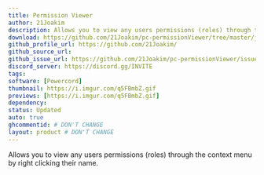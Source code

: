 ```yaml
---
title: Permission Viewer
author: 21Joakim
description: Allows you to view any users permissions (roles) through the context menu by right clicking their name.
download: https://github.com/21Joakim/pc-permissionViewer/tree/master/jockie-permissionViewer
github_profile_url: https://github.com/21Joakim/
github_source_url:
github_issue_url: https://github.com/21Joakim/pc-permissionViewer/issues
discord_server: https://discord.gg/INVITE
tags:
software: [Powercord]
thumbnail: https://i.imgur.com/q5FBmbZ.gif
previews: [https://i.imgur.com/q5FBmbZ.gif]
dependency:
status: Updated
auto: true
ghcommentid: # DON'T CHANGE
layout: product # DON'T CHANGE
---
```

Allows you to view any users permissions (roles) through the context menu by right clicking their name.